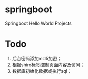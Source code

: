 # springboot
Springboot Hello World Projects

# Todo
1. 后台密码添加md5加密；
2. 根据shiro标签控制页面内容及访问；
3. 数据库初始化数据或执行sql；

